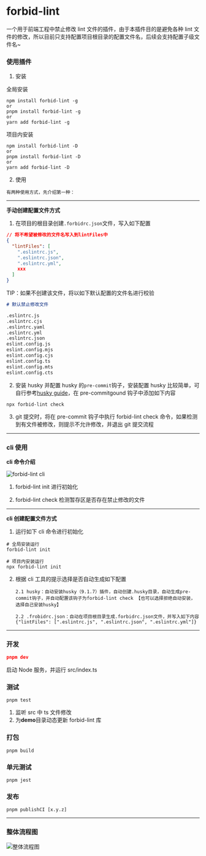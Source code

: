 # forbid-lint

一个用于前端工程中禁止修改 lint 文件的插件，由于本插件目的是避免各种 lint 文件的修改，所以目前只支持配置项目根目录的配置文件名，后续会支持配置子级文件名~

### 使用插件

1. 安装

全局安装

```shell
npm install forbid-lint -g
or
pnpm install forbid-lint -g
or
yarn add forbid-lint -g
```

项目内安装

```shell
npm install forbid-lint -D
or
pnpm install forbid-lint -D
or
yarn add forbid-lint -D
```

2. 使用

`有两种使用方式，先介绍第一种：`

---

**手动创建配置文件方式**

1. 在项目的根目录创建`.forbidrc.json`文件，写入如下配置

```json
// 将不希望被修改的文件名写入到lintFiles中
{
  "lintFiles": [
    ".eslintrc.js",
    ".eslintrc.json",
    ".eslintrc.yml",
    xxx
  ]
}
```

TIP：如果不创建该文件，将以如下默认配置的文件名进行校验

```md
# 默认禁止修改文件

.eslintrc.js
.eslintrc.cjs
.eslintrc.yaml
.eslintrc.yml
.eslintrc.json
eslint.config.js
eslint.config.mjs
eslint.config.cjs
eslint.config.ts
eslint.config.mts
eslint.config.cts
```

2. 安装 husky 并配置 husky 的`pre-commit`钩子，安装配置 husky 比较简单，可自行参考[husky guide](https://typicode.github.io/husky/)，在 pre-commitgound 钩子中添加如下内容

```shell
npx forbid-lint check
```

3. git 提交时，将在 pre-commit 钩子中执行 forbid-lint check 命令，如果检测到有文件被修改，则提示不允许修改，并退出 git 提交流程

---

### cli 使用

**cli 命令介绍**

![forbid-lint cli](https://www.yanquankun.cn/cdn/forbid-lint-cli.png)

1. forbid-lint init 进行初始化

2. forbid-lint check 检测暂存区是否存在禁止修改的文件

---

**cli 创建配置文件方式**

1. 运行如下 cli 命令进行初始化

```shell
# 全局安装运行
forbid-lint init

# 项目内安装运行
npx forbid-lint init
```

2.  根据 cli 工具的提示选择是否自动生成如下配置

        2.1 husky：自动安装husky（9.1.7）插件，自动创建.husky目录，自动生成pre-commit钩子，并自动配置该钩子为forbid-lint check 【也可以选择拒绝自动安装，选择自己安装husky】

        2.2 .frobidrc.json：自动在项目根目录生成.forbidrc.json文件，并写入如下内容{"lintFiles": [".eslintrc.js", ".eslintrc.json", ".eslintrc.yml"]}

---

### 开发

```json
pnpm dev
```

启动 Node 服务，并运行 src/index.ts

### 测试

```shell
pnpm test
```

1. 监听 src 中 ts 文件修改
2. 为**demo**目录动态更新 forbid-lint 库

### 打包

```shell
pnpm build
```

### 单元测试

```shell
pnpm jest
```

### 发布

```shell
pnpm publishCI [x.y.z]
```

---

### 整体流程图

![整体流程图](https://www.yanquankun.cn/cdn/forbid-lint.png)
